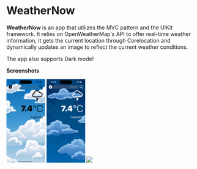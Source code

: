 
# WeatherNow

**WeatherNow** is an app that utilizes the MVC pattern
and the UIKit framework. It relies on OpenWeatherMap's API to offer real-time weather information, it gets the current location through Corelocation and dynamically updates an image to reflect the current weather conditions.

The app also supports Dark mode!

**Screenshots**

<p float="left">
<img src="https://raw.githubusercontent.com/RazvanO2/weatherNow/main/readme/lightmode.png"  width="20%">
<img src="https://raw.githubusercontent.com/RazvanO2/weatherNow/main/readme/darkmode.png"  width="20%">
<img src="https://raw.githubusercontent.com/RazvanO2/weatherNow/main/readme/gif.gif"  width="20%">
</p>








